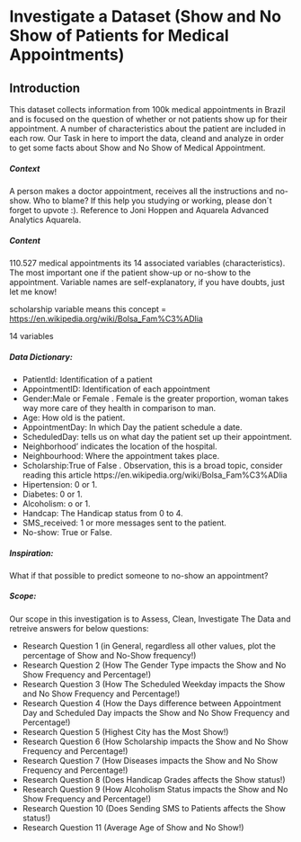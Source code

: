 # Investigate a Dataset (Show and No Show of Patients for Medical Appointments)

## Introduction

This dataset collects information from 100k medical appointments in Brazil and is focused on the question of whether or not patients show up for their appointment. A number of characteristics about the patient are included in each row. Our Task in here to import the data, cleand and analyze in order to get some facts about Show and No Show of Medical Appointment.

<h5>Context</h5>
A person makes a doctor appointment, receives all the instructions and no-show. Who to blame?
If this help you studying or working, please don´t forget to upvote :). Reference to Joni Hoppen and Aquarela Advanced Analytics Aquarela.

<h5>Content</h5>
110.527 medical appointments its 14 associated variables (characteristics). The most important one if the patient show-up or no-show to the appointment. Variable names are self-explanatory, if you have doubts, just let me know!

scholarship variable means this concept = https://en.wikipedia.org/wiki/Bolsa_Fam%C3%ADlia

14 variables

<h5>Data Dictionary:</h5>
<ul>
    <li>PatientId: Identification of a patient
    <li>AppointmentID: Identification of each appointment
    <li>Gender:Male or Female . Female is the greater proportion, woman takes way more care of they health in comparison to man.
    <li>Age: How old is the patient.
    <li>AppointmentDay: In which Day the patient schedule a date.
    <li>ScheduledDay: tells us on what day the patient set up their appointment.
    <li>Neighborhood’ indicates the location of the hospital.
    <li>Neighbourhood: Where the appointment takes place.
    <li>Scholarship:True of False . Observation, this is a broad topic, consider reading this article https://en.wikipedia.org/wiki/Bolsa_Fam%C3%ADlia
    <li>Hipertension: 0 or 1.
    <li>Diabetes: 0 or 1.
    <li>Alcoholism: o or 1.
    <li>Handcap: The Handicap status from 0 to 4.
    <li>SMS_received: 1 or more messages sent to the patient.
    <li>No-show: True or False.</li>
</ul>
<h5>Inspiration:</h5>
What if that possible to predict someone to no-show an appointment?

<h5>Scope:</h5>
Our scope in this investigation is to Assess, Clean, Investigate The Data and retreive answers for below questions:
<ul>
    <li>Research Question 1 (in General, regardless all other values, plot the percentage of Show and No-Show frequency!)</li>
    <li>Research Question 2  (How The Gender Type impacts the Show and No Show Frequency and Percentage!)</li>
    <li>Research Question 3 (How The Scheduled Weekday impacts the Show and No Show Frequency and Percentage!)</li>
    <li>Research Question 4 (How the Days difference between Appointment Day and Scheduled Day impacts the Show and No Show Frequency and Percentage!)</li>
    <li>Research Question 5 (Highest City has the Most Show!)</li>
    <li>Research Question 6 (How Scholarship impacts the Show and No Show Frequency and Percentage!)</li>
    <li>Research Question 7 (How Diseases impacts the Show and No Show Frequency and Percentage!)</li>
    <li>Research Question 8 (Does Handicap Grades affects the Show status!)</li>
    <li>Research Question 9 (How Alcoholism Status impacts the Show and No Show Frequency and Percentage!)</li>
    <li>Research Question 10  (Does Sending SMS to Patients affects the Show status!)</li>
    <li>Research Question 11 (Average Age of Show and No Show!)</li>
</ul>
